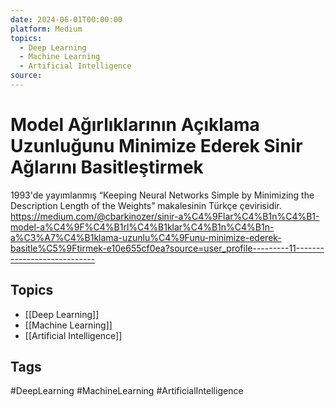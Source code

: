 ```yaml
---
date: 2024-06-01T00:00:00
platform: Medium
topics:
  - Deep Learning
  - Machine Learning
  - Artificial Intelligence
source: 
---
```

# Model Ağırlıklarının Açıklama Uzunluğunu Minimize Ederek Sinir Ağlarını Basitleştirmek

1993'de yayımlanmış “Keeping Neural Networks Simple by Minimizing the Description Length of the Weights” makalesinin Türkçe çevirisidir. https://medium.com/@cbarkinozer/sinir-a%C4%9Flar%C4%B1n%C4%B1-model-a%C4%9F%C4%B1rl%C4%B1klar%C4%B1n%C4%B1n-a%C3%A7%C4%B1klama-uzunlu%C4%9Funu-minimize-ederek-basitle%C5%9Ftirmek-e10e655cf0ea?source=user_profile---------11----------------------------

## Topics
- [[Deep Learning]]
- [[Machine Learning]]
- [[Artificial Intelligence]]

## Tags
#DeepLearning #MachineLearning #ArtificialIntelligence